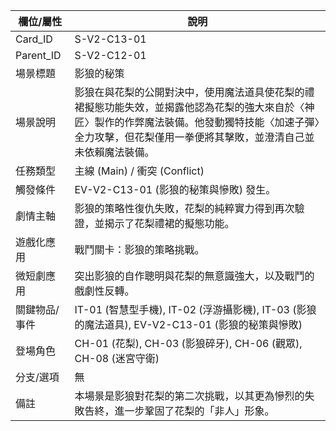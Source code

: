 | 欄位/屬性 | 說明 |
|---|---|
| Card_ID | S-V2-C13-01 |
| Parent_ID | S-V2-C12-01 |
| 場景標題 | 影狼的秘策 |
| 場景說明 | 影狼在與花梨的公開對決中，使用魔法道具使花梨的禮裙擬態功能失效，並揭露他認為花梨的強大來自於〈神匠〉製作的作弊魔法裝備。他發動獨特技能〈加速子彈〉全力攻擊，但花梨僅用一拳便將其擊敗，並澄清自己並未依賴魔法裝備。 |
| 任務類型 | 主線 (Main) / 衝突 (Conflict) |
| 觸發條件 | EV-V2-C13-01 (影狼的秘策與慘敗) 發生。 |
| 劇情主軸 | 影狼的策略性復仇失敗，花梨的純粹實力得到再次驗證，並揭示了花梨禮裙的擬態功能。 |
| 遊戲化應用 | 戰鬥關卡：影狼的策略挑戰。 |
| 微短劇應用 | 突出影狼的自作聰明與花梨的無意識強大，以及戰鬥的戲劇性反轉。 |
| 關鍵物品/事件 | IT-01 (智慧型手機), IT-02 (浮游攝影機), IT-03 (影狼的魔法道具), EV-V2-C13-01 (影狼的秘策與慘敗) |
| 登場角色 | CH-01 (花梨), CH-03 (影狼碎牙), CH-06 (觀眾), CH-08 (迷宮守衛) |
| 分支/選項 | 無 |
| 備註 | 本場景是影狼對花梨的第二次挑戰，以其更為慘烈的失敗告終，進一步鞏固了花梨的「非人」形象。 |
